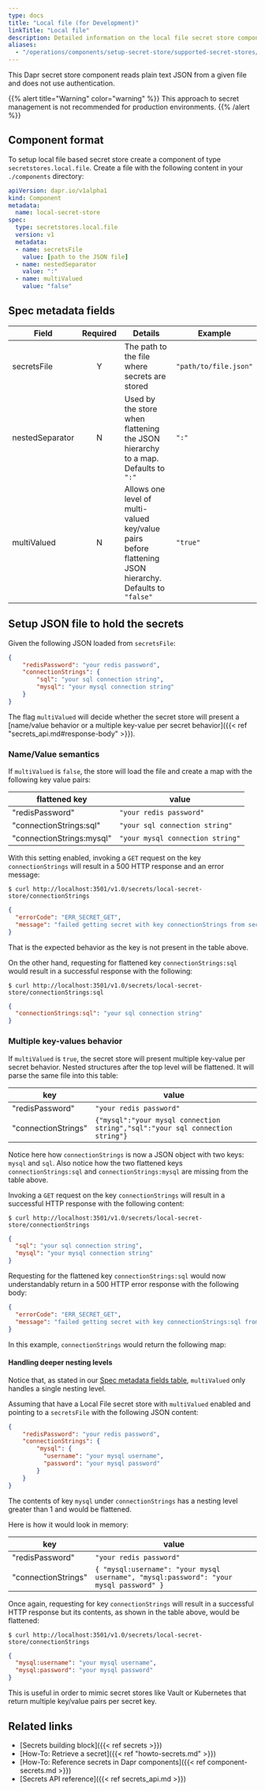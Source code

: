 ```yaml
---
type: docs
title: "Local file (for Development)"
linkTitle: "Local file"
description: Detailed information on the local file secret store component
aliases:
  - "/operations/components/setup-secret-store/supported-secret-stores/file-secret-store/"
---
```


This Dapr secret store component reads plain text JSON from a given file and does not use authentication.

{{% alert title="Warning" color="warning" %}}
This approach to secret management is not recommended for production environments.
{{% /alert %}}

## Component format

To setup local file based secret store create a component of type `secretstores.local.file`. Create a file with the following content in your `./components` directory:

```yaml
apiVersion: dapr.io/v1alpha1
kind: Component
metadata:
  name: local-secret-store
spec:
  type: secretstores.local.file
  version: v1
  metadata:
  - name: secretsFile
    value: [path to the JSON file]
  - name: nestedSeparator
    value: ":"
  - name: multiValued
    value: "false"
```

## Spec metadata fields

| Field              | Required | Details                                                                 | Example                  |
|--------------------|:--------:|-------------------------------------------------------------------------|--------------------------|
| secretsFile        | Y        | The path to the file where secrets are stored   | `"path/to/file.json"` |
| nestedSeparator    | N        | Used by the store when flattening the JSON hierarchy to a map. Defaults to `":"` | `":"` 
| multiValued        | N        | Allows one level of multi-valued key/value pairs before flattening JSON hierarchy. Defaults to `"false"` | `"true"` |

## Setup JSON file to hold the secrets

Given the following JSON loaded from `secretsFile`:

```json
{
    "redisPassword": "your redis password",
    "connectionStrings": {
        "sql": "your sql connection string",
        "mysql": "your mysql connection string"
    }
}
```

The flag `multiValued` will decide whether the secret store will present a [name/value behavior or a multiple key-value per secret behavior]({{< ref "secrets_api.md#response-body" >}}).

### Name/Value semantics


If `multiValued` is `false`, the store will load the file and create a map with the following key value pairs:

| flattened key           | value                           |
| ---                     | ---                             |
|"redisPassword"          | `"your redis password"`           |
|"connectionStrings:sql"  | `"your sql connection string"`    |
|"connectionStrings:mysql"| `"your mysql connection string"`  |


With this setting enabled, invoking a `GET` request on the key `connectionStrings` will result in a 500 HTTP response and an error message:

```shell
$ curl http://localhost:3501/v1.0/secrets/local-secret-store/connectionStrings
```
```json
{
  "errorCode": "ERR_SECRET_GET",
  "message": "failed getting secret with key connectionStrings from secret store local-secret-store: secret connectionStrings not found"
}
```

That is the expected behavior as the key is not present in the table above.

On the other hand, requesting for flattened key `connectionStrings:sql` would result in a successful response with the following:

```shell
$ curl http://localhost:3501/v1.0/secrets/local-secret-store/connectionStrings:sql
```
```json
{
  "connectionStrings:sql": "your sql connection string"
}
```

### Multiple key-values behavior

If `multiValued` is `true`, the secret store will present multiple key-value per secret behavior.
Nested structures after the top level will be flattened.
It will parse the same file into this table:

| key                | value                           |
| ---                | ---                             |
|"redisPassword"     | `"your redis password"`           |
|"connectionStrings" | `{"mysql":"your mysql connection string","sql":"your sql connection string"}`    |

Notice here how `connectionStrings` is now a JSON object with two keys: `mysql` and `sql`. Also notice how the two flattened keys `connectionStrings:sql` and `connectionStrings:mysql` are missing from the table above.

Invoking a `GET` request on the key `connectionStrings` will result in a successful HTTP response with the following content:

```shell
$ curl http://localhost:3501/v1.0/secrets/local-secret-store/connectionStrings
```
```json
{
  "sql": "your sql connection string",
  "mysql": "your mysql connection string"
}
```

Requesting for the flattened key `connectionStrings:sql` would now understandably return in a 500 HTTP error response with the following body:

```json
{
  "errorCode": "ERR_SECRET_GET",
  "message": "failed getting secret with key connectionStrings:sql from secret store local-secret-store: secret connectionStrings:sql not found"
}
```

 In this example, `connectionStrings` would return the following map:

#### Handling deeper nesting levels

Notice that, as stated in our [Spec metadata fields table](#spec-metadata-fields), `multiValued` only handles a single nesting level.

Assuming that have a Local File secret store with `multiValued` enabled and pointing to a `secretsFile` with the following JSON content:

```json
{
    "redisPassword": "your redis password",
    "connectionStrings": {
        "mysql": {
          "username": "your mysql username",
          "password": "your mysql password"
        }
    }
}
```
The contents of key `mysql` under `connectionStrings` has a nesting level greater than 1 and would be flattened.

Here is how it would look in memory:

| key                | value                           |
| ---                | ---                             |
|"redisPassword"     | `"your redis password"`           |
|"connectionStrings" | `{ "mysql:username": "your mysql username", "mysql:password": "your mysql password" }`    |


Once again, requesting for key `connectionStrings` will result in a successful HTTP response but its contents, as shown in the table above, would be flattened:

```shell
$ curl http://localhost:3501/v1.0/secrets/local-secret-store/connectionStrings
```
```json
{
  "mysql:username": "your mysql username",
  "mysql:password": "your mysql password"
}
```

This is useful in order to mimic secret stores like Vault or Kubernetes that return multiple key/value pairs per secret key.

## Related links
- [Secrets building block]({{< ref secrets >}})
- [How-To: Retrieve a secret]({{< ref "howto-secrets.md" >}})
- [How-To: Reference secrets in Dapr components]({{< ref component-secrets.md >}})
- [Secrets API reference]({{< ref secrets_api.md >}})
